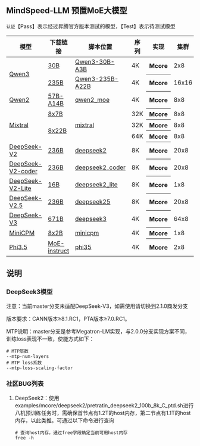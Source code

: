 ## MindSpeed-LLM 预置MoE大模型

`认证`【Pass】表示经过昇腾官方版本测试的模型，【Test】表示待测试模型

<table>
  <thead>
    <tr>
      <th>模型</th>
      <th>下载链接</th>
      <th>脚本位置</th>
      <th>序列</th>
      <th>实现</th>
      <th>集群</th>
      <th>贡献方</th>
      <th>认证</th>
    </tr>
  </thead>
  <tbody>
    <tr>
      <td rowspan="2"> <a href="https://huggingface.co/collections/Qwen/qwen3-67dd247413f0e2e4f653967f">Qwen3</a> </td>
      <td><a href="https://huggingface.co/Qwen/Qwen3-30B-A3B-Base">30B</a></td>
      <td><a href="../../../examples/mcore/qwen3_moe/">Qwen3-30B-A3B</a></td>
      <td> 4K </td>
      <th> Mcore </th>
      <td> 2x8 </td>
      <td>【Ascend】</td>
      <td>【Test】</td>
    </tr>
    <tr>
      <td><a href="https://huggingface.co/Qwen/Qwen3-235B-A22B">235B</a></td>
      <td><a href="../../../examples/mcore/qwen3_moe/">Qwen3-235B-A22B</a></td>
      <td> 4K </td>
      <th> Mcore </th>
      <td> 16x16 </td>
      <td>【Ascend】</td>
      <td>【Test】</td>
    </tr>
    <tr>
       <tr>
       <td rowspan="1"><a href="https://huggingface.co/Qwen">Qwen2</a></td>
      <td><a href="https://huggingface.co/Qwen/Qwen2-57B-A14B/tree/main">57B-A14B</a></td>
      <td><a href="../../../examples/mcore/qwen2_moe">qwen2_moe</a></td>
      <td> 4K</td>
      <th>Mcore</th>
      <td>8x8</td>
      <td>【GTS】</td>
      <td>【Pass】</td>
      <tr>
    </tr>
    <tr>
      <td rowspan="3"><a href="https://huggingface.co/mistralai">Mixtral</a></td>
      <td><a href="https://huggingface.co/mistralai/Mixtral-8x7B-v0.1/tree/main">8x7B</a></td>
      <td rowspan="3"><a href="../../../examples/mcore/mixtral">mixtral</a></td>
      <td> 32K</td>
      <th>Mcore</th>
      <td>8x8</td>
      <td>【Ascend】</td>
      <td>【Pass】</td>
    </tr>
    <tr>
      <td rowspan="2"><a href="https://huggingface.co/mistralai/Mixtral-8x22B-v0.1/tree/main">8x22B</a></td>
      <td> 32K</td>
      <th>Mcore</th>
      <td>8x8</td>
      <td>【NAIE】</td>
      <td>【Pass】</td>
    </tr>
    <tr>
      <td> 64K</td>
      <th>Mcore</th>
      <td>8x8</td>
      <td>【NAIE】</td>
      <td>【Test】</td>
    </tr>
    <tr>
      <td rowspan="1"><a href="https://huggingface.co/deepseek-ai/DeepSeek-V2">DeepSeek-V2</a></td>
      <td><a href="https://huggingface.co/deepseek-ai/DeepSeek-V2/tree/main">236B</a></td>
      <td><a href="../../../examples/mcore/deepseek2">deepseek2</a></td>
      <td> 8K </td>
      <th>Mcore</th>
      <td> 20x8 </td>
      <td>【Ascend】</td>
      <td>【Pass】</td>
    </tr>
        <tr>
      <td rowspan="1"><a href="https://huggingface.co/deepseek-ai/DeepSeek-Coder-V2-Base">DeepSeek-V2-coder</a></td>
      <td><a href="https://huggingface.co/deepseek-ai/DeepSeek-Coder-V2-Base/tree/main">236B</a></td>
      <td><a href="../../../examples/mcore/deepseek2_coder">deepseek2_coder</a></td>
      <td> 8K </td>
      <th>Mcore</th>
      <td> 20x8 </td>
      <td>【Ascend】</td>
      <td>【Test】</td>
    </tr>
    <tr>
      <td rowspan="1"><a href="https://huggingface.co/deepseek-ai/DeepSeek-V2-Lite">DeepSeek-V2-Lite</a></td>
      <td><a href="https://huggingface.co/deepseek-ai/DeepSeek-V2-Lite/tree/main">16B</a></td>
      <td><a href="../../../examples/mcore/deepseek2_lite">deepseek2_lite</a></td>
      <td> 8K </td>
      <th>Mcore</th>
      <td> 1x8 </td>
      <td>【Ascend】</td>
      <td>【Test】</td>
    </tr>
    <tr>
      <td rowspan="1"><a href="https://huggingface.co/deepseek-ai/DeepSeek-V2.5">DeepSeek-V2.5</a></td>
      <td><a href="https://huggingface.co/deepseek-ai/DeepSeek-V2.5/tree/main">236B</a></td>
      <td><a href="../../../examples/mcore/deepseek25">deepseek25</a></td>
      <td> 8K </td>
      <th>Mcore</th>
      <td> 20x8 </td>
      <td>【NAIE】</td>
      <td>【Test】</td>
    </tr>
    <tr>
      <td rowspan="1"><a href="https://huggingface.co/deepseek-ai/DeepSeek-V3">DeepSeek-V3</a></td>
      <td><a href="https://huggingface.co/deepseek-ai/DeepSeek-V3/tree/main">671B</a></td>
      <td><a href="../../../examples/mcore/deepseek3">deepseek3</a></td>
      <td> 4K </td>
      <th>Mcore</th>
      <td> 64x8 </td>
      <td>【Ascend】</td>
      <td>【Test】</td>
    </tr>
    <tr>
      <td rowspan="1"><a href="https://github.com/OpenBMB/MiniCPM">MiniCPM</a></td>
      <td> <a href="https://huggingface.co/openbmb/MiniCPM-MoE-8x2B/tree/main">8x2B</a> </td>
      <td><a href="../../../examples/mcore/minicpm">minicpm</a></td>
      <td> 4K </td>
      <th>Mcore</th>
      <td> 1x8 </td>
      <td>【NAIE】</td>
      <td>【Test】</td>
    </tr>
    <tr>
      <td rowspan="1"><a href="https://huggingface.co/microsoft">Phi3.5</a></td>
      <td> <a href="https://huggingface.co/microsoft/Phi-3.5-MoE-instruct">MoE-instruct</a> </td>
      <td><a href="../../../examples/mcore/phi35">phi35</a></td>
      <td> 4K </td>
      <th> Mcore </th>
      <td> 2x8 </td>
      <td>【GTS】</td>
      <td>【Test】</td>
    </tr>
  </tbody>
</table>

## 说明

### DeepSeek3模型

注意：当前master分支未适配DeepSeek-V3，如需使用请切换到2.1.0商发分支
    
版本要求：CANN版本≥8.1.RC1，PTA版本≥7.0.RC1。

MTP说明：master分支是参考Megatron-LM实现，与2.0.0分支实现方案不同，训练loss表现不一致，使能方式如下：

  ```shell
  # MTP层数
  --mtp-num-layers
  # MTP loss系数
  --mtp-loss-scaling-factor
  ```

### 社区BUG列表

1. DeepSeek2：使用examples/mcore/deepseek2/pretratin_deepseek2_100b_8k_C_ptd.sh进行八机预训练任务时，需确保首节点有1.2T的host内存，第二节点有1.1T的host内存，以此类推。可通过以下命令进行查询

    ```shell
    # 查询host内存，通过free字段确定当前可用host内存
    free -h
    ```

    
